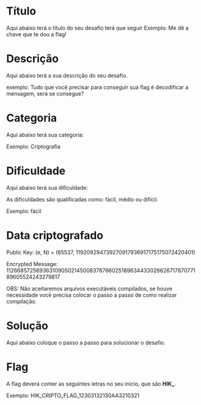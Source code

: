 # Título

Aqui abaixo terá o titulo do seu desafio terá que seguir 
Exemplo: Me dê a chave que te dou a flag!

# Descrição

Aqui abaixo terá a sua descrição do seu desafio.

exemplo: Tudo que você precisar para conseguir sua flag é decodificar a mensagem, será se consegue?

# Categoria 

Aqui abaixo terá sua categoria:

Exemplo: Criptografia

# Dificuldade

Aqui abaixo terá sua dificuldade:

As dificuldades são qualificadas como: fácil, médio ou difícil.

Exemplo: fácil

# Data criptografado

Public Key: (e, N) = (65537, 119209294739270917936917175175072420401)

Encrypted Message: 112668572569363109050214500837878602518963443302662671787077189605524243279817

OBS: Não aceitaremos arquivos executáveis compilados, se houve necessidade você precisa colocar o passo a passo de como realizar compilação.

# Solução

Aqui abaixo coloque o passo a passo para solucionar o desafio.

# Flag

A flag deverá conter as seguintes letras no seu inicio, que são **HIK_**.

Exemplo: HIK_CRIPTO_FLAG_12303132130AA3210321